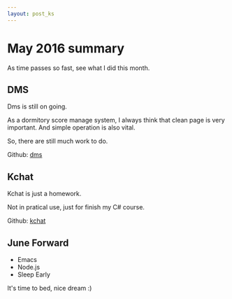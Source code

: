 ```yaml
---
layout: post_ks
---
```



# May 2016 summary
As time passes so fast, see what I did this month.

<!--more-->
<h2>DMS</h2>
Dms is still on going.

As a dormitory score manage system, I always think that clean page is very important. And simple operation is also vital.

So, there are still much work to do.

Github: <a href="https://github.com/kyshel/dms">dms</a>
<h2>Kchat</h2>
Kchat is just a homework.

Not in pratical use, just for finish my C# course.

Github: <a href="https://github.com/kyshel/kchat">kchat</a>
<h2>June Forward</h2>
<ul>
 	<li>Emacs</li>
 	<li>Node.js</li>
 	<li>Sleep Early</li>
</ul>
It's time to bed, nice dream :)
